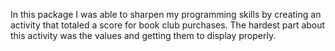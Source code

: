 In this package I was able to sharpen my programming skills by creating an activity that totaled a score for book club purchases. The hardest part about this activity was the values and getting them to display properly.
